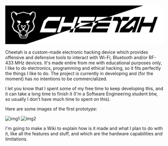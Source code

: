 ![banner](images/CheetahBannerV1.png)

Cheetah is a custom-made electronic hacking device which provides offensive and defensive tools to interact
with Wi-Fi, Bluetooth and/or RF-433 MHz devices. It's made entire from me with educational purposes only, I like
to do electronics, programming and ethical hacking, so it fits perfectly the things I like to do.
The project is currently in developing and (for the moment) has no intentions to be commercialized.

I let you know that I spent some of my free time to keep developing this, and it can take a long time to finish it
(I'm a Software Engineering student btw, so usually I don't have much time to spent on this).

Here are some images of the first prototype:

![img1](images/IMG_cheetah1.png)
![img2](images/IMG_cheetah2.png)

I'm going to make a Wiki to explain how is it made and what I plan to do with it, like all the features and stuff,
and which are the hardware capabilities and limitations.
